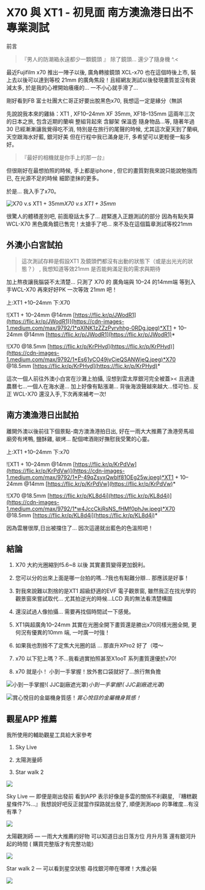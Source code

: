 
# X70 與 XT1 - 初見面 南方澳漁港日出不專業測試

前言
> 『男人的防潮箱永遠都少一顆鏡頭 』
> 除了鏡頭… 還少了隨身機 ^.<

最近Fujifilm x70 推出一陣子以後, 廣角轉接鏡頭 XCL-x70 也在這個時後上市, 裝上去以後可以達到等校 21mm 的廣角焦段！且經網友測試以後發現畫質並沒有衰減太多, 於是我的心裡開始癢癢的… 一不小心就手滑了…

剛好看到FB 富士社團大仁哥正好要出脫黑色x70, 我想這一定是緣分（無誤

先說說我本來的雞絲：XT1 , XF10–24mm XF 35mm, XF18–135mm 這兩年三次的日本之旅, 包含近期的蘭嶼 整組背起來 含腳架 保溫壺 隨身物品…等, 隨著年過30 已經漸漸讓我覺得吃不消, 特別是在旅行的尾聲的時候, 尤其這次夏天到了蘭嶼, 天空跟海水好藍, 銀河好美 但在行程中我已滿身是汗, 多希望可以更輕便一點多好。
> 『最好的相機就是你手上的那一台』

但很剛好在最想拍照的時候, 手上都是iphone , 但它的畫質對我來說只能說勉強而已, 在光源不足的時候 細節塗抹的更多。

於是… 我入手了x70。

![X70 v.s XT1 + 35mm](https://cdn-images-1.medium.com/max/3200/1*0P3mazASDxhRrJOlETHZMQ.jpeg)*X70 v.s XT1 + 35mm*

很驚人的體積差別吧, 前面廢話太多了… 趕緊進入正題測試的部分
因為有點失算 WCL-X70 黑色廣角鏡已售完！太搶手了吧…
來不及在這個篇章測試等校21mm

## 外澳小白宮試拍
> 這次測試存粹是假設XT1 及鏡頭們都沒有出動的狀態下（或是出光光的狀態？） , 我想知道等效21mm 是否能夠滿足我的需求與期待

加上熬夜讓我腦袋不太清楚… 只測了 X70 的 廣角端與 10–24 的14mm端
等到入手WCL-X70 再來好好PK 一次等效 21mm 吧！

上:XT1 +10–24mm 下:X70

![XT1 + 10–24mm @14mm [https://flic.kr/p/JWodR1](https://flic.kr/p/JWodR1)](https://cdn-images-1.medium.com/max/9792/1*qXINK1zZZzPyrvhhg-0RDg.jpeg)*XT1 + 10–24mm @14mm [https://flic.kr/p/JWodR1](https://flic.kr/p/JWodR1)*

![X70 @18.5mm [https://flic.kr/p/KrPHyd](https://flic.kr/p/KrPHyd)](https://cdn-images-1.medium.com/max/9792/1*Es61yCO49jvCieQSANWjeQ.jpeg)*X70 @18.5mm [https://flic.kr/p/KrPHyd](https://flic.kr/p/KrPHyd)*

這次一個人前往外澳小白宮在沙灘上拍攝, 沒想到雲太厚銀河完全被蓋><
且適逢農曆七…一個人在海水邊… 加上好像有點漲潮… 背後海浪聲越來越大…怪可怕.. 反正 WCL-X70 還沒入手,下次再來補考一次!

## 南方澳漁港日出試拍

離開外澳以後前往下個景點-南方澳漁港拍日出, 好在一雨大大推薦了漁港旁馬祖廟旁有烤鴨, 鹽酥雞, 碳烤… 配個啤酒剛好撫慰我受驚的心靈。

上:XT1 +10–24mm 下:x70

![XT1 + 10–24mm @14mm [https://flic.kr/p/KrPdVw](https://flic.kr/p/KrPdVw)](https://cdn-images-1.medium.com/max/9792/1*P-49qZsyxQwbIf81OEg25w.jpeg)*XT1 + 10–24mm @14mm [https://flic.kr/p/KrPdVw](https://flic.kr/p/KrPdVw)*

![X70 @18.5mm [https://flic.kr/p/KL8d4i](https://flic.kr/p/KL8d4i)](https://cdn-images-1.medium.com/max/9792/1*w4JccCkjRsNS_fHMf0phJw.jpeg)*X70 @18.5mm [https://flic.kr/p/KL8d4i](https://flic.kr/p/KL8d4i)*

因為雲層很厚,日出被擋住了… 因次這邊就出藍色的色溫照吧！

## 結論

1. X70 大約光圈縮到f5.6~8 以後 其實畫質變得更加銳利。

1. 您可以分的出來上面是哪一台拍的嗎…?我也有點難分辯… 那應該是好事！

1. 對我來說難以割捨的是XT1 超級舒適的EVF 電子觀景窗, 雖然我正在找光學的觀景窗來嘗試取代… 尤其拍逆光的時候…LCD 真的無法看清楚構圖

1. 還沒試過人像拍攝… 需要再找個時間試一下感覺。

1. XT1與超廣角10–24mm 其實在光圈全開下畫質還是勝出x70同樣光圈全開, 更何況有優異的10mm 端, 一吋廣一吋強！

1. 如果我也割捨不了定焦大光圈的話 … 那直升XPro2 好了（喂～

1. x70 以下犯上嗎？不…我看過實拍照甚至X1ooT 系列畫質還優於x70!

1. x70 就是小！ 小到一手掌握！放外套口袋就好了…旅行無負擔

![小到一手掌握!( JJC副廠遮光罩)](https://cdn-images-1.medium.com/max/9792/1*WbgrwDfKGlPvvoQZVDBUkQ.jpeg)*小到一手掌握!( JJC副廠遮光罩)*

![賞心悅目的金屬機身質感！](https://cdn-images-1.medium.com/max/9792/1*BIZlgm-WfxxhxYs3tr65EQ.jpeg)*賞心悅目的金屬機身質感！*

## 觀星APP 推薦

我所使用的輔助觀星工具給大家參考

1. Sky Live

1. 太陽測量師

1. Star walk 2

![](https://cdn-images-1.medium.com/max/2484/1*cUH6FREkgr4gLn039ffQ9w.png)

Sky Live — 
即便是剛出發前 看到APP 表示好像是多雲的關係不利觀星, 『糟糕觀星條件7%…』我想說好吧反正就當作探路就出發了, 順便測測app 的準確度…有沒有準？

![](https://cdn-images-1.medium.com/max/2304/1*Qt_-RTMC6bdWkhzpJ9VNfA.jpeg)

太陽觀測師 — 
一雨大大推薦的好物 可以知道日出日落方位 月升月落 還有銀河升起的時間
( 購買完整版才有完整功能)

![](https://cdn-images-1.medium.com/max/2484/1*_OHNj3DoCXMTeJe-Dz3jeg.png)

Star walk 2 — 
可以看到星空狀態 尋找銀河帶在哪裡！大推必裝

![](https://cdn-images-1.medium.com/max/4416/1*rO6wv3W5KQQ_SzIJXEWLiw.png)
